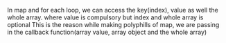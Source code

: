 In map and for each loop, we can access the key(index), value as well the whole array.
where value is compulsory but index and whole array is optional
This is the reason while making polyphills of map, we are passing in the callback function(array value, array object and the whole array)